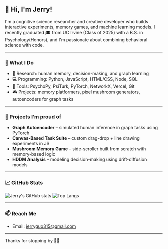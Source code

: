 ## 👋 Hi, I'm Jerry!

I'm a cognitive science researcher and creative developer who builds interactive experiments, memory games, and machine learning models. I recently graduated 🎓 from UC Irvine (Class of 2025) with a B.S. in Psychology(Honors), and I'm passionate about combining behavioral science with code.

---

### 🧠 What I Do
- 🧪 Research: human memory, decision-making, and graph learning
- 💻 Programming: Python, JavaScript, HTML/CSS, Node, SQL
- 🧰 Tools: PsychoPy, PsiTurk, PyTorch, NetworkX, Vercel, Git
- 🎮 Projects: memory platformers, pixel mushroom generators, autoencoders for graph tasks

---

### 🔭 Projects I’m proud of
- **Graph Autoencoder** – simulated human inference in graph tasks using PyTorch  
- **Canvas-Based Task Suite** – custom drag-drop + line drawing experiments in JS  
- **Mushroom Memory Game** – side-scroller built from scratch with memory-based logic  
- **HDDM Analysis** – modeling decision-making using drift-diffusion models  

---

### 📈 GitHub Stats

![Jerry's GitHub stats](https://github-readme-stats.vercel.app/api?username=JerryGuo2001&show_icons=true&theme=default)
![Top Langs](https://github-readme-stats.vercel.app/api/top-langs/?username=JerryGuo2001&layout=compact)

---

### 📫 Reach Me
- Email: jerryguo315@gmail.com  
---

Thanks for stopping by 🧠💡
